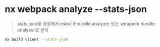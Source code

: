 # nx webpack analyze --stats-json

> stats.json을 생성해서 esbuild bundle analyzer 또는 webpack bundle analyzer로 분석

```sh
nx build client --stats-json
```
